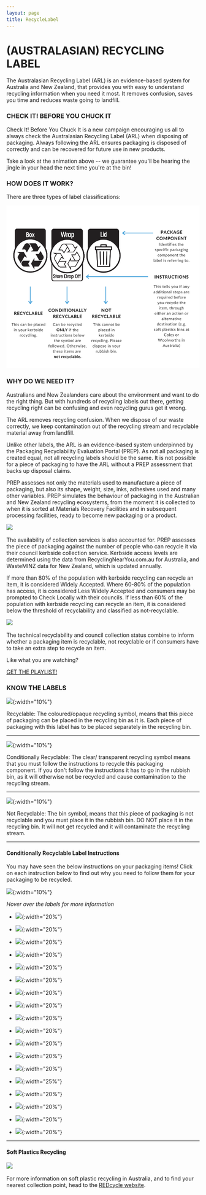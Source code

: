 ```yaml
---
layout: page
title: RecycleLabel
---
```


(AUSTRALASIAN) RECYCLING LABEL
============================

The Australasian Recycling Label (ARL) is an evidence-based system for Australia and New Zealand, that provides you with easy to understand recycling information when you need it most. It removes confusion, saves you time and reduces waste going to landfill.

### CHECK IT! BEFORE YOU CHUCK IT

Check It! Before You Chuck It is a new campaign encouraging us all to always check the Australasian Recycling Label (ARL) when disposing of packaging. Always following the ARL ensures packaging is disposed of correctly and can be recovered for future use in new products.

Take a look at the animation above -- we guarantee you'll be hearing the jingle in your head the next time you're at the bin!

### HOW DOES IT WORK?

There are three types of label classifications:

![](/assets/AustRecycleLabel.png)  

### WHY DO WE NEED IT?

Australians and New Zealanders care about the environment and want to do the right thing. But with hundreds of recycling labels out there, getting recycling right can be confusing and even recycling gurus get it wrong.

The ARL removes recycling confusion. When we dispose of our waste correctly, we keep contamination out of the recycling stream and recyclable material away from landfill.

Unlike other labels, the ARL is an evidence-based system underpinned by the Packaging Recyclability Evaluation Portal (PREP). As not all packaging is created equal, not all recycling labels should be the same. It is not possible for a piece of packaging to have the ARL without a PREP assessment that backs up disposal claims.

PREP assesses not only the materials used to manufacture a piece of packaging, but also its shape, weight, size, inks, adhesives used and many other variables. PREP simulates the behaviour of packaging in the Australian and New Zealand recycling ecosystems, from the moment it is collected to when it is sorted at Materials Recovery Facilities and in subsequent processing facilities, ready to become new packaging or a product.

![](https://recyclingnearyou.com.au/images/masters/image-10724-technical-recyclability-explainer.png)

The availability of collection services is also accounted for. PREP assesses the piece of packaging against the number of people who can recycle it via their council kerbside collection service. Kerbside access levels are determined using the data from RecyclingNearYou.com.au for Australia, and WasteMINZ data for New Zealand, which is updated annually.

If more than 80% of the population with kerbside recycling can recycle an item, it is considered Widely Accepted. Where 60-80% of the population has access, it is considered Less Widely Accepted and consumers may be prompted to Check Locally with their councils. If less than 60% of the population with kerbside recycling can recycle an item, it is considered below the threshold of recyclability and classified as not-recyclable. 

![](https://recyclingnearyou.com.au/images/masters/image-11767-arl-assessment.png)

The technical recyclability and council collection status combine to inform whether a packaging item is recyclable, not recyclable or if consumers have to take an extra step to recycle an item. 

Like what you are watching?

[GET THE PLAYLIST!](https://www.youtube.com/watch?v=oYVfA8mGJYg&list=PLtKAPP_wtQxJqb5DLe8T_OAOaNSE3-g1k)

### KNOW THE LABELS

![](https://recyclingnearyou.com.au/images/masters/image-10273-arl-box.jpg){:width="10%"}  

Recyclable: The coloured/opaque recycling symbol, means that this piece of packaging can be placed in the recycling bin as it is. Each piece of packaging with this label has to be placed separately in the recycling bin.

* * * * *

![](https://recyclingnearyou.com.au/images/masters/image-10274-arl-tray.jpg){:width="10%"}  

Conditionally Recyclable: The clear/ transparent recycling symbol means that you must follow the instructions to recycle this packaging component. If you don't follow the instructions it has to go in the rubbish bin, as it will otherwise not be recycled and cause contamination to the recycling stream.

* * * * *

![](https://recyclingnearyou.com.au/images/masters/image-10276-arl-wrap.jpg){:width="10%"}  

Not Recyclable: The bin symbol, means that this piece of packaging is not recyclable and you must place it in the rubbish bin. DO NOT place it in the recycling bin. It will not get recycled and it will contaminate the recycling stream.

* * * * *

#### Conditionally Recyclable Label Instructions

You may have seen the below instructions on your packaging items! Click on each instruction below to find out why you need to follow them for your packaging to be recycled.

![](https://recyclingnearyou.com.au/images/masters/image-10277-arl-conditional.jpg){:width="10%"}   

*Hover over the labels for more information*

-   ![](https://recyclingnearyou.com.au/images/arl/return-to-store.jpg){:width="20%"}  

-   ![](https://recyclingnearyou.com.au/images/arl/rinse-return.jpg){:width="20%"}  

-   ![](https://recyclingnearyou.com.au/images/arl/remove-clip-return.png){:width="20%"}  

-   ![](https://recyclingnearyou.com.au/images/arl/store-drop-off.jpg){:width="20%"}   

-   ![](https://recyclingnearyou.com.au/images/arl/rinse-store-drop-off.jpg){:width="20%"}   

-   ![](https://recyclingnearyou.com.au/images/arl/remove-clip-dropoff.png){:width="20%"}  

-   ![](https://recyclingnearyou.com.au/images/arl/scrunch-ball.jpg){:width="20%"}  

-   ![](https://recyclingnearyou.com.au/images/arl/make-ball.jpg){:width="20%"}  

-   ![](https://recyclingnearyou.com.au/images/arl/fold.jpg){:width="20%"}  

-   ![](https://recyclingnearyou.com.au/images/arl/crush-replace.jpg){:width="20%"}  

-   ![](https://recyclingnearyou.com.au/images/arl/leave-attached.jpg){:width="20%"}  

-   ![](https://recyclingnearyou.com.au/images/arl/remove-handles.jpg){:width="20%"}  

-   ![](https://recyclingnearyou.com.au/images/arl/check-locally.jpg){:width="20%"}  

-   ![](https://recyclingnearyou.com.au/images/arl/empty-to-recycle.png){:width="25%"}  

-   ![](https://recyclingnearyou.com.au/images/arl/flatten.jpg){:width="20%"}  

-   ![](https://recyclingnearyou.com.au/images/arl/separate.jpg){:width="20%"}  

-   ![](https://recyclingnearyou.com.au/images/arl/place-in-envelope.jpg){:width="20%"}  

-   ![](https://recyclingnearyou.com.au/images/arl/transfer-station.jpg){:width="20%"}  

* * * * *

#### Soft Plastics Recycling

[![](https://recyclingnearyou.com.au/images/masters/image-19036-redcycle-logo-indiv.jpg)](https://www.redcycle.net.au/where-to-redcycle/)

For more information on soft plastic recycling in Australia, and to find your nearest collection point, head to the [REDcycle website](https://www.redcycle.net.au/where-to-redcycle/).